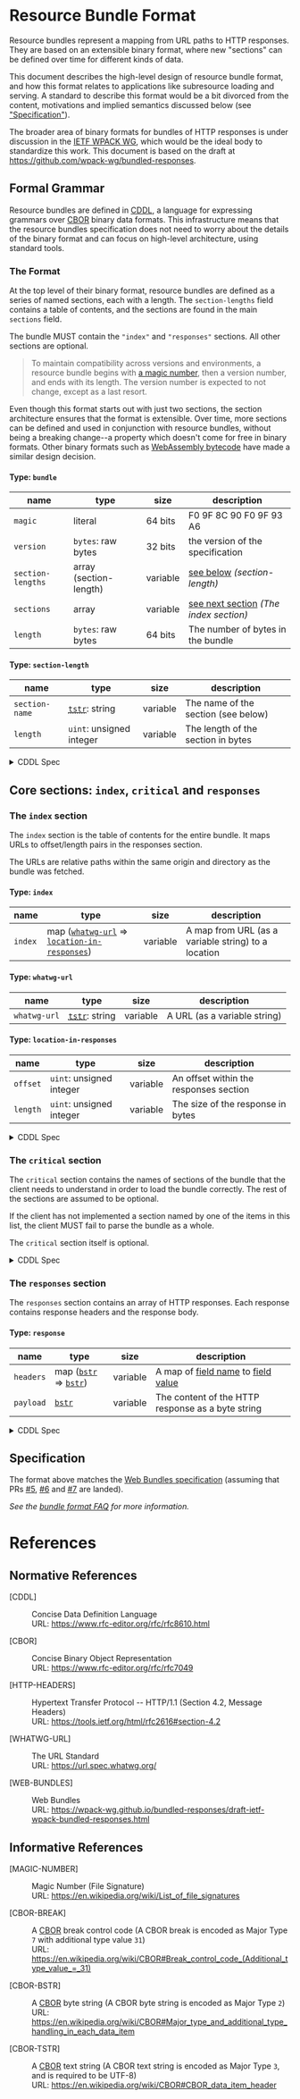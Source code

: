 # Resource Bundle Format

Resource bundles represent a mapping from URL paths to HTTP responses. They are based on an extensible binary format, where new "sections" can be defined over time for different kinds of data.

This document describes the high-level design of resource bundle format, and how this format relates to applications like subresource loading and serving. A standard to describe this format would be a bit divorced from the content, motivations and implied semantics discussed below (see ["Specification"](#specification)).

The broader area of binary formats for bundles of HTTP responses is under discussion in the [IETF WPACK WG](https://datatracker.ietf.org/wg/wpack/about/), which would be the ideal body to standardize this work. This document is based on the draft at https://github.com/wpack-wg/bundled-responses.

## Formal Grammar

Resource bundles are defined in [CDDL], a language for expressing grammars over [CBOR](https://tools.ietf.org/html/rfc7049) binary data formats. This infrastructure means that the resource bundles specification does not need to worry about the details of the binary format and can focus on high-level architecture, using standard tools.

### The Format

At the top level of their binary format, resource bundles are defined as a series of named sections, each with a length. The `section-lengths` field contains a table of contents, and the sections are found in the main `sections` field.

The bundle MUST contain the `"index"` and `"responses"` sections. All other sections are optional.

> To maintain compatibility across versions and environments, a resource bundle begins with [a magic number](#ref-magic-number), then a version number, and ends with its length. The version number is expected to not change, except as a last resort.

Even though this format starts out with just two sections, the section architecture ensures that the format is extensible. Over time, more sections can be defined and used in conjunction with resource bundles, without being a breaking change--a property which doesn't come for free in binary formats. Other binary formats such as [WebAssembly bytecode](https://webassembly.github.io/spec/core/binary/modules.html#sections) have made a similar design decision.

#### Type: `bundle`

| name              | type                   | size     | description                                                                   |
| ----------------- | ---------------------- | -------- | ----------------------------------------------------------------------------- |
| `magic`           | literal                | 64 bits  | F0 9F 8C 90 F0 9F 93 A6                                                       |
| `version`         | `bytes`: raw bytes     | 32 bits  | the version of the specification                                              |
| `section-lengths` | array (section-length) | variable | [see below](#defn-section-length "section-length") _(section-length)_         |
| `sections`        | array                  | variable | [see next section](#section-index "The index section") _(The index section)_ |
| `length`          | `bytes`: raw bytes     | 64 bits  | The number of bytes in the bundle                                             |

#### Type: <code id="defn-section-length">section-length</code>

| name           | type                                                                        | size     | description                         |
| -------------- | --------------------------------------------------------------------------- | -------- | ----------------------------------- |
| `section-name` | <abbr title="Text String (CBOR Major Type 3)">[`tstr`][tstr]</abbr>: string | variable | The name of the section (see below) |
| `length`       | `uint`: unsigned integer                                                    | variable | The length of the section in bytes  |

<details>
  <summary>CDDL Spec</summary>
  
```cddl
resourcebundle = [
  magic: h'F0 9F 8C 90 F0 9F 93 A6',
  version: bytes .size 4,
  section-lengths: bytes .cbor section-lengths,
  sections: [* any ],
  length: bytes .size 8, ; Big-endian number of bytes in the bundle.
]
  
section-lengths = [* (section-name: tstr, length: uint) ]
```

</details>

## Core sections: `index`, `critical` and `responses`

### The `index` section

<span id="section-index">The `index` section</span> is the table of contents for the entire bundle. It maps URLs to offset/length pairs in the responses section.

The URLs are relative paths within the same origin and directory as the bundle was fetched.

#### Type: `index`

| name    | type                                                                    | size     | description                                         |
| ------- | ----------------------------------------------------------------------- | -------- | --------------------------------------------------- |
| `index` | map (<code>[whatwg-url]</code> => <code>[location-in-responses]</code>) | variable | A map from URL (as a variable string) to a location |

[location-in-responses]: #location-in-responses

#### Type: `whatwg-url`

| name         | type                                                                        | size     | description                  |
| ------------ | --------------------------------------------------------------------------- | -------- | ---------------------------- |
| `whatwg-url` | <abbr title="Text String (CBOR Major Type 3)">[`tstr`][tstr]</abbr>: string | variable | A URL (as a variable string) |

#### Type: `location-in-responses`

| name     | type                     | size     | description                            |
| -------- | ------------------------ | -------- | -------------------------------------- |
| `offset` | `uint`: unsigned integer | variable | An offset within the responses section |
| `length` | `uint`: unsigned integer | variable | The size of the response in bytes      |

<details>
  <summary>CDDL Spec</summary>

```cddl
index = {* whatwg-url => [ location-in-responses ] }
whatwg-url = tstr
location-in-responses = (offset: uint, length: uint)
```

</details>

### The `critical` section

<span id="section-critical">The `critical` section</span> contains the names of sections of the bundle that the client needs to understand in order to load the bundle correctly. The rest of the sections are assumed to be optional.

If the client has not implemented a section named by one of the items in this list, the client MUST fail to parse the bundle as a whole.

The `critical` section itself is optional.

<details>
  <summary>CDDL Spec</summary>

```cddl
critical = [*tstr]
```

</details>

### The `responses` section

<span id="section-responses">The `responses` section</span> contains an array of HTTP responses. Each response contains response headers and the response body.

#### Type: `response`

| name      | type                                             | size     | description                                                                  |
| --------- | ------------------------------------------------ | -------- | ---------------------------------------------------------------------------- |
| `headers` | map (<code>[bstr]</code> => <code>[bstr]</code>) | variable | A map of [field name](#ref-http-headers) to [field value](#ref-http-headers) |
| `payload` | <code>[bstr]</code>                              | variable | The content of the HTTP response as a byte string                                 |

<details>
  <summary>CDDL Spec</summary>

```cddl
responses = [*response]
response = [headers: bstr .cbor headers, payload: bstr]
headers = {* bstr => bstr}
```

</details>

## Specification

The format above matches the [Web Bundles specification](#ref-web-bundles) (assuming that PRs [#5](https://github.com/wpack-wg/bundled-responses/pull/5), [#6](https://github.com/wpack-wg/bundled-responses/pull/6) and [#7](https://github.com/wpack-wg/bundled-responses/pull/7) are landed).

_See the [bundle format FAQ](./faq.md#bundle-format) for more information._

# References

## Normative References

<dl>
  <dt id="ref-cddl">[CDDL]</dt>
  <dd>

[cddl]: #ref-cddl "Concise Data Definition Language"

Concise Data Definition Language<br>
URL: <https://www.rfc-editor.org/rfc/rfc8610.html>

  </dd>
</dl>

<dl>
  <dt id="ref-cbor">[CBOR]</dt>
  <dd>

[cbor]: #ref-cbor "Concise Binary Object Representation"

Concise Binary Object Representation<br>
URL: <https://www.rfc-editor.org/rfc/rfc7049>

  </dd>
</dl>

<dl>
  <dt id="ref-http-headers">[HTTP-HEADERS]</dt>
  <dd>

[http-headers]: #ref-http-headers "Headers in HTTP 1/1"

Hypertext Transfer Protocol -- HTTP/1.1 (Section 4.2, Message Headers)<br>
URL: <https://tools.ietf.org/html/rfc2616#section-4.2>

  </dd>
</dl>

<dl>
  <dt id="ref-whatwg-url">[WHATWG-URL]</dt>
  <dd>

[whatwg-url]: #ref-whatwg-url "URL"

The URL Standard<br>
URL: <https://url.spec.whatwg.org/>

  </dd>
</dl>

<dl>
  <dt id="ref-web-bundles">[WEB-BUNDLES]</dt>
  <dd>

[web-bundles]: #ref-web-bundles "Concise Data Definition Language"

Web Bundles<br>
URL: <https://wpack-wg.github.io/bundled-responses/draft-ietf-wpack-bundled-responses.html>

  </dd>
</dl>

## Informative References

<dl>
  <dt id="ref-magic-number">[MAGIC-NUMBER]</dt>
  <dd>

Magic Number (File Signature)<br>
URL: <https://en.wikipedia.org/wiki/List_of_file_signatures>

[magic-number]: #ref-magic-number "Magic Number"

  </dd>
</dl>

<dl>
  <dt id="ref-cbor-break">[CBOR-BREAK]</dt>
  <dd>

A [CBOR] break control code (A CBOR break is encoded as Major Type `7` with additional type value `31`)<br>
URL: <https://en.wikipedia.org/wiki/CBOR#Break_control_code_(Additional_type_value_=_31)>

[cbor break]: #ref-cbor-break "CBOR break control code"

  </dd>
</dl>

<dl>
  <dt id="ref-cbor-bstr">[CBOR-BSTR]</dt>
  <dd>

A [CBOR] byte string (A CBOR byte string is encoded as Major Type `2`)<br>
URL: <https://en.wikipedia.org/wiki/CBOR#Major_type_and_additional_type_handling_in_each_data_item>

[bstr]: #ref-cbor-bstr "CBOR byte string"

  </dd>
</dl>

<dl>
  <dt id="ref-cbor-tstr">[CBOR-TSTR]</dt>
  <dd>

A [CBOR] text string (A CBOR text string is encoded as Major Type `3`, and is required to be UTF-8)<br>
URL: <https://en.wikipedia.org/wiki/CBOR#CBOR_data_item_header>

[tstr]: #ref-cbor-tstr "CBOR text string"

  </dd>
</dl>
